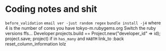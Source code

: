 # Coding notes and shit

`before_validation`
`email ver -just random regex`
`bundle install -j4` where 4 is the number of cores you have
tokyo-m.rubygems.org
Switch the ruby versions ffs...
Developer.projects.build == Project.new("developer_id" => id); project.save; project) if in `has_many` and `HABTM`
link_to :back
reset_column_information lolz
